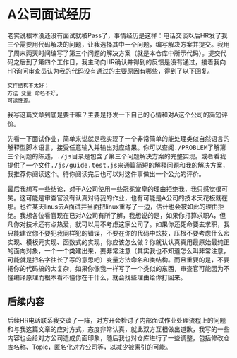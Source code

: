 # A公司面试经历

老实说根本没还没有面试就被Pass了，事情经历是这样：电话交谈以后HR发了我三个需要用代码解决的问题，让我选择其中一个问题，编写解决方案并提交。我用了周末两天时间编写了第三个问题的解决方案（就是本仓库中所示代码）。提交代码之后到了第四个工作日，我主动向HR确认并得到的反馈是没有通过，接着我向HR询问审查员认为我的代码没有通过的主要原因有哪些，得到了以下回复。
```
文件结构不太好；
方法 变量 命名不好,
可读性差。
```

我写这篇文章到底是要干嘛？主要是抒发一下自己的心情和对A这个公司的简短评价。

先看一下面试作业，简单来说就是我实现了一个非常简单的能处理类似自然语言的解释型脚本语言，接受任意输入并输出对应结果。你可以查阅<kbd>./PROBLEM</kbd>了解第三个问题的陈述，<kbd>./js</kbd>目录是包含了第三个问题解决方案的完整实现。或者看我提供了一个文件<kbd>./js/guide.test.js</kbd>来通篇简短的解释问题和我的解决方案，我推荐你阅读这个。待你阅读完后也可以对这件事做出一个公允的评价。  

最后我想写一些结论，对于A公司使用一些冠冕堂皇的理由拒绝我，我只感觉很可笑。这可能是审查官没有认真对待我的作业，也有可能是A公司的技术天花板就在那。也许某天linus去A面试并当面把linux重写了一边，估计也会被如此的理由拒绝。我想各位看官现在已对A公司有所了解，我想说的是，如果你打算求职A，但凡你对技术还有点热爱，就可以用不考虑这家公司了。如果你还死命要去求职，我只能建议你不要犯我同样犯的错误，不要在你的代码中炫技，压根不要考虑什么宏实现、模板元实现、函数式的实现，你应该怎么做？你就认认真真用最原始最纯正的面向对象，一个一个类建出来，要非常注意（其实我也不知道怎么叫非常注意，可能就是把名字往长了写的意思吧）变量方法命名和类结构。而且重要的是，不要把你的代码搞的太复杂，如果你像我一样写了一个类似的东西，审查官可能因为不懂编译原理而根本看不懂你在干什么，就会找些理由给你打回来。 

## 后续内容

后续HR电话联系我交谈了一阵，对方开会检讨了内部面试作业处理流程上的问题和与我这篇文章的应对方式，态度非常认真，就此双方互相做出道歉，我写的一些内容也会给对方公司造成负面印象，随后我也对仓库进行了一些调整，包括修改仓库名称、Topic，匿名化对方公司等，以减少被索引的可能。
